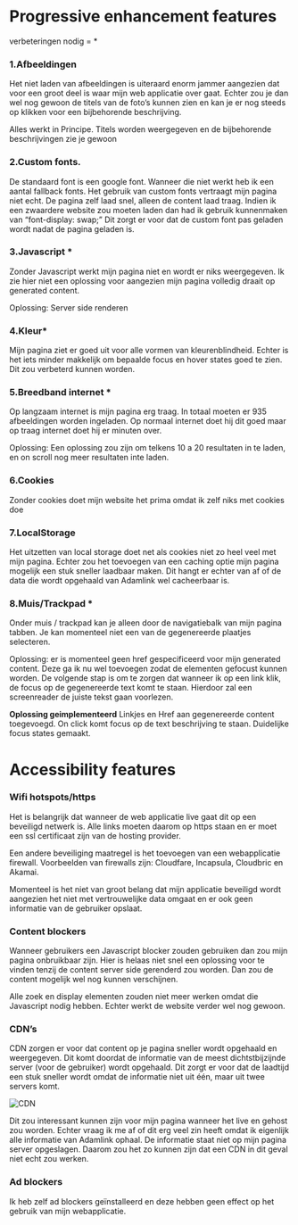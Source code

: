# Progressive enhancement features

verbeteringen nodig = *

### 1.Afbeeldingen

Het niet laden van afbeeldingen is uiteraard enorm jammer aangezien dat voor een groot deel is waar mijn web applicatie over gaat. Echter zou je dan wel nog gewoon de titels van de foto’s kunnen zien en kan je er nog steeds op klikken voor een bijbehorende beschrijving.

Alles werkt in Principe. Titels worden weergegeven en de bijbehorende beschrijvingen zie je gewoon

### 2.Custom fonts.

De standaard font is een google font. Wanneer die niet werkt heb ik een aantal fallback fonts. Het gebruik van custom fonts vertraagt mijn pagina niet echt. De pagina zelf laad snel, alleen de content laad traag. Indien ik een zwaardere website zou moeten laden dan had ik gebruik kunnenmaken van “font-display: swap;” Dit zorgt er voor dat de custom font pas geladen wordt nadat de pagina geladen is. 

### 3.Javascript *

Zonder Javascript werkt mijn pagina niet en wordt er niks weergegeven. Ik zie hier niet een
oplossing voor aangezien mijn pagina volledig draait op generated content.

Oplossing: Server side renderen

### 4.Kleur*

Mijn pagina ziet er goed uit voor alle vormen van kleurenblindheid. Echter is het iets minder makkelijk om bepaalde focus en hover states goed te zien. Dit zou verbeterd kunnen worden.

### 5.Breedband internet *

Op langzaam internet is mijn pagina erg traag. In totaal moeten er 935 afbeeldingen worden
ingeladen. Op normaal internet doet hij dit goed maar op traag internet doet hij er minuten over.

Oplossing: Een oplossing zou zijn om telkens 10 a 20 resultaten in te laden, en on scroll nog meer 
resultaten inte laden.

### 6.Cookies

Zonder cookies doet mijn website het prima omdat ik zelf niks met cookies doe

### 7.LocalStorage

Het uitzetten van local storage doet net als cookies niet zo heel veel met mijn pagina. Echter zou het toevoegen van een caching optie mijn pagina mogelijk een stuk sneller laadbaar maken. Dit hangt er echter van af of de data die wordt opgehaald van Adamlink wel cacheerbaar is. 

### 8.Muis/Trackpad *

Onder muis / trackpad kan je alleen door de navigatiebalk van mijn pagina tabben. Je kan
momenteel niet een van de gegenereerde plaatjes selecteren. 

Oplossing: er is momenteel geen href gespecificeerd voor mijn generated content. Deze ga ik nu wel toevoegen zodat de elementen gefocust kunnen worden. De volgende stap is om te zorgen dat wanneer ik op een link klik, de focus op de gegenereerde text komt te staan. Hierdoor zal een screenreader de juiste tekst gaan voorlezen.

**Oplossing geimplementeerd**
Linkjes en Href aan gegenereerde content toegevoegd. On click komt focus op de text 
beschrijving te staan. Duidelijke focus states gemaakt. 


# Accessibility features

### Wifi hotspots/https
Het is belangrijk dat wanneer de web applicatie live gaat dit op een beveiligd netwerk is. Alle links moeten daarom op https staan en er moet een ssl certificaat zijn van de hosting provider.

Een andere beveiliging maatregel is het toevoegen van een webapplicatie firewall. Voorbeelden van firewalls zijn: Cloudfare, Incapsula, Cloudbric en Akamai.

Momenteel is het niet van groot belang dat mijn applicatie beveiligd wordt aangezien het niet met vertrouwelijke data omgaat en er ook geen informatie van de gebruiker opslaat. 

### Content blockers
Wanneer gebruikers een Javascript blocker zouden gebruiken dan zou mijn pagina onbruikbaar zijn. Hier is helaas niet snel een oplossing voor te vinden tenzij de content server side gerenderd zou worden. Dan zou de content mogelijk wel nog kunnen verschijnen. 

Alle zoek en display elementen zouden niet meer werken omdat die Javascript nodig hebben. Echter 
werkt de website verder wel nog gewoon.

### CDN’s
CDN zorgen er voor dat content op je pagina sneller wordt opgehaald en weergegeven. Dit komt doordat de informatie van de meest dichtstbijzijnde server (voor de gebruiker) wordt opgehaald. Dit zorgt er voor dat de laadtijd een stuk sneller wordt omdat de informatie niet uit één, maar uit twee servers komt. 

![CDN](https://seohackercdn-seohacker.netdna-ssl.com/wp-content/uploads/2013/08/advantages-self-hosted-cdn.jpg?x68951)

Dit zou interessant kunnen zijn voor mijn pagina wanneer het live en gehost zou worden. Echter vraag ik me af of dit erg veel zin heeft omdat ik eigenlijk alle informatie van Adamlink ophaal. De informatie staat niet op mijn pagina server opgeslagen. Daarom zou het zo kunnen zijn dat een CDN in dit geval niet echt zou werken.

### Ad blockers

Ik heb zelf ad blockers geïnstalleerd en deze hebben geen effect op het gebruik van mijn
webapplicatie.